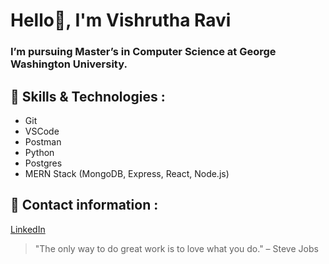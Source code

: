# **Hello👋, I'm Vishrutha Ravi**

### I’m pursuing Master’s in Computer Science at George Washington University.

## :jigsaw: <a name="my-custom-anchor-point">Skills & Technologies : </a>

- Git
- VSCode
- Postman
- Python
- Postgres
- MERN Stack (MongoDB, Express, React, Node.js)

## :envelope_with_arrow: <a name="my-custom-anchor-point">Contact information : </a>

[LinkedIn](https://www.linkedin.com/in/vishrutha-ravi-1974521b2/)


> "The only way to do great work is to love what you do." – Steve Jobs










<!--
**Vishrutha1909/Vishrutha1909** is a ✨ _special_ ✨ repository because its `README.md` (this file) appears on your GitHub profile.

Here are some ideas to get you started:

- 🔭 I’m currently working on ...
- 🌱 I’m currently learning ...
- 👯 I’m looking to collaborate on ...
- 🤔 I’m looking for help with ...
- 💬 Ask me about ...
- 📫 How to reach me: ...
- 😄 Pronouns: ...
- ⚡ Fun fact: ...
-->
